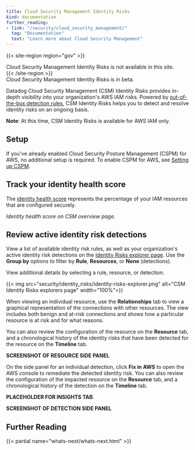```yaml
---
title: Cloud Security Management Identity Risks
kind: documentation
further_reading:
- link: "/security/cloud_security_management/"
  tag: "Documentation"
  text: "Learn more about Cloud Security Management"
---
```


{{< site-region region="gov" >}}
<div class="alert alert-warning">
Cloud Security Management Identity Risks is not available in this site.
</div>
{{< /site-region >}}

<div class="alert alert-info">Cloud Security Management Identity Risks is in beta.</div>

Datadog Cloud Security Management (CSM) Identity Risks provides in-depth visibility into your organization's AWS IAM risks. Powered by [out-of-the-box detection rules][1], CSM Identity Risks helps you to detect and resolve identity risks on an ongoing basis.

**Note**: At this time, CSM Identity Risks is available for AWS IAM only.

## Setup

If you've already enabled Cloud Security Posture Management (CSPM) for AWS, no additional setup is required. To enable CSPM for AWS, see [Setting up CSPM][2].

## Track your identity health score

The [identity health score][4] represents the percentage of your IAM resources that are configured securely.

*Identity health score on CSM overview page.*

## Review active identity risk detections

View a list of available identity risk rules, as well as your organization's active identity risk detections on the [Identity Risks explorer page][3]. Use the **Group by** options to filter by **Rule**, **Resources**, or **None** (detections).

View additional details by selecting a rule, resource, or detection.

{{< img src="security/identity_risks/identity-risks-explorer.png" alt="CSM Identity Risks explorers page" width="100%">}}

When viewing an individual resource, use the **Relationships** tab to view a graphical representation of the connections with other resources. The view includes both benign and at-risk connections and shows how a particular resource is at risk and for what reasons. 

You can also review the configuration of the resource on the **Resource** tab, and a chronological history of the identity risks that have been detected for the resource on the **Timeline** tab.

**SCREENSHOT OF RESOURCE SIDE PANEL**

On the side panel for an individual detection, click **Fix in AWS** to open the AWS console to remediate the detected identity risk. You can also review the configuration of the impacted resource on the **Resource** tab, and a chronological history of the detection on the **Timeline** tab.

**PLACEHOLDER FOR INSIGHTS TAB**.

**SCREENSHOT OF DETECTION SIDE PANEL**

## Further Reading

{{< partial name="whats-next/whats-next.html" >}}

[1]: /security/default_rules
[2]: /security/cspm/setup
[3]: https://app.datadoghq.com//security/identities
[4]: /glossary/#identity-health-score